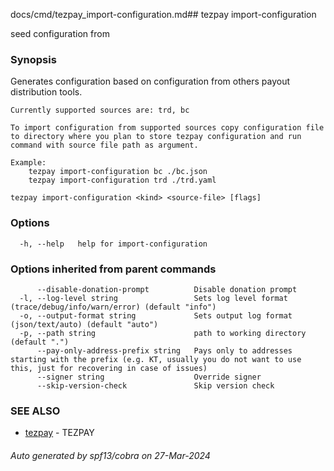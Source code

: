docs/cmd/tezpay_import-configuration.md## tezpay import-configuration

seed configuration from

### Synopsis

Generates configuration based on configuration from others payout distribution tools.

	Currently supported sources are: trd, bc

	To import configuration from supported sources copy configuration file to directory where you plan to store tezpay configuration and run command with source file path as argument.

	Example:
		tezpay import-configuration bc ./bc.json
		tezpay import-configuration trd ./trd.yaml


```
tezpay import-configuration <kind> <source-file> [flags]
```

### Options

```
  -h, --help   help for import-configuration
```

### Options inherited from parent commands

```
      --disable-donation-prompt          Disable donation prompt
  -l, --log-level string                 Sets log level format (trace/debug/info/warn/error) (default "info")
  -o, --output-format string             Sets output log format (json/text/auto) (default "auto")
  -p, --path string                      path to working directory (default ".")
      --pay-only-address-prefix string   Pays only to addresses starting with the prefix (e.g. KT, usually you do not want to use this, just for recovering in case of issues)
      --signer string                    Override signer
      --skip-version-check               Skip version check
```

### SEE ALSO

* [tezpay](/tezpay/reference/cmd/tezpay)	 - TEZPAY

###### Auto generated by spf13/cobra on 27-Mar-2024
